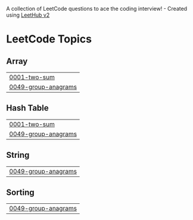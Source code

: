 A collection of LeetCode questions to ace the coding interview! - Created using [LeetHub v2](https://github.com/arunbhardwaj/LeetHub-2.0)
<!---LeetCode Topics Start-->
# LeetCode Topics
## Array
|  |
| ------- |
| [0001-two-sum](https://github.com/AlvinRuan/Alvin-LC/tree/master/0001-two-sum) |
| [0049-group-anagrams](https://github.com/AlvinRuan/Alvin-LC/tree/master/0049-group-anagrams) |
## Hash Table
|  |
| ------- |
| [0001-two-sum](https://github.com/AlvinRuan/Alvin-LC/tree/master/0001-two-sum) |
| [0049-group-anagrams](https://github.com/AlvinRuan/Alvin-LC/tree/master/0049-group-anagrams) |
## String
|  |
| ------- |
| [0049-group-anagrams](https://github.com/AlvinRuan/Alvin-LC/tree/master/0049-group-anagrams) |
## Sorting
|  |
| ------- |
| [0049-group-anagrams](https://github.com/AlvinRuan/Alvin-LC/tree/master/0049-group-anagrams) |
<!---LeetCode Topics End-->